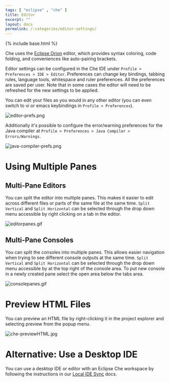 ```yaml
---
tags: [ "eclipse" , "che" ]
title: Editor
excerpt: ""
layout: docs
permalink: /:categories/editor-settings/
---
```

{% include base.html %}

Che uses the [Eclipse Orion](https://orionhub.org/) editor, which provides syntax coloring, code folding, and conveniences like auto-pairing brackets.

Editor settings can be configured in the Che IDE under `Profile > Preferences > IDE > Editor`. Preferences can change key bindings, tabbing rules, language tools, whitespace and ruler preferences. All the preferences are saved per user. Note that in some cases the editor will need to be refreshed for the new settings to be applied.

You can edit your files as you would in any other editor (you can even switch to vi or emacs keybindings in `Profile > Preferences`).

![editor-prefs.png]({{base}}{{site.links["editor-prefs.png"]}})

Additionally it's possible to configure the error/warning preferences for the Java compiler at `Profile > Preferences > Java Compiler > Errors/Warnings`.

![java-compiler-prefs.png]({{base}}{{site.links["java-compiler-prefs.png"]}})

# Using Multiple Panes  

## Multi-Pane Editors
You can split the editor into multiple panes. This makes it easier to edit across different files or parts of the same file at the same time. `Split Vertical` and `Split Horizontal` can be selected through the drop down menu accessible by right clicking on a tab in the editor.

![editorpanes.gif]({{base}}{{site.links["editorpanes.gif"]}})

## Multi-Pane Consoles
You can split the consoles into multiple panes. This allows easier navigation when trying to see different console outputs at the same time. `Split Vertical` and `Split Horizontal` can be selected through the drop down menu accessible by at the top right of the console area. To put new console in a newly created pane select the open area below the tabs area.

![consolepanes.gif]({{base}}{{site.links["consolepanes.gif"]}})

# Preview HTML Files  
You can preview an HTML file by right-clicking it in the project explorer and selecting preview from the popup menu.

![che-previewHTML.jpg]({{base}}{{site.links["che-previewHTML.jpg"]}})

# Alternative: Use a Desktop IDE  
You can use a desktop IDE or editor with an Eclipse Che workspace by following the instructions in our [Local IDE Sync]({{base}}{{site.links["ide-sync"]}}) docs.
